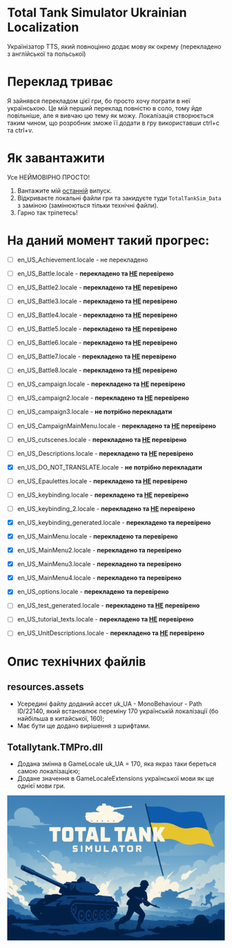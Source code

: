 # Total Tank Simulator Ukrainian Localization
Українізатор TTS, який повноцінно додає мову як окрему (перекладено з англійської та польської)
# Переклад триває
Я зайнявся перекладом цієї гри, бо просто хочу пограти в неї українською. Це мій перший переклад повністю в соло, тому йде повільніше, але я вивчаю цю тему як можу. Локалізація створюється таким чином, що розробник зможе її додати в гру використавши ctrl+c та ctrl+v.
# Як завантажити
Усе НЕЙМОВІРНО ПРОСТО!
1. Вантажите мій [останній](https://github.com/KVarnitZ/Total-Tank-Simulator-UA/releases/latest/download/TTS_UA.zip) випуск.
2. Відкриваєте локальні файли гри та закидуєте туди ```TotalTankSim_Data``` з заміною (замінюються тільки технічні файли).
3. Гарно так тріпетесь!
# На даний момент такий прогрес:
- [ ] en_US_Achievement.locale - не перекладено

- [ ] en_US_Battle.locale - **перекладено та <ins>НЕ</ins> перевірено**

- [ ] en_US_Battle2.locale - **перекладено та <ins>НЕ</ins> перевірено**

- [ ] en_US_Battle3.locale - **перекладено та <ins>НЕ</ins> перевірено**

- [ ] en_US_Battle4.locale - **перекладено та <ins>НЕ</ins> перевірено**

- [ ] en_US_Battle5.locale - **перекладено та <ins>НЕ</ins> перевірено**

- [ ] en_US_Battle6.locale - **перекладено та <ins>НЕ</ins> перевірено**

- [ ] en_US_Battle7.locale - **перекладено та <ins>НЕ</ins> перевірено**

- [ ] en_US_Battle8.locale - **перекладено та <ins>НЕ</ins> перевірено**

- [ ] en_US_campaign.locale - **перекладено та <ins>НЕ</ins> перевірено**

- [ ] en_US_campaign2.locale - **перекладено та <ins>НЕ</ins> перевірено**

- [ ] en_US_campaign3.locale - **не потрібно перекладати**

- [ ] en_US_CampaignMainMenu.locale - **перекладено та <ins>НЕ</ins> перевірено**

- [ ] en_US_cutscenes.locale - **перекладено та <ins>НЕ</ins> перевірено**

- [ ] en_US_Descriptions.locale - **перекладено та <ins>НЕ</ins> перевірено**

- [x] en_US_DO_NOT_TRANSLATE.locale - **не потрібно перекладати**

- [ ] en_US_Epaulettes.locale - **перекладено та <ins>НЕ</ins> перевірено**

- [ ] en_US_keybinding.locale - **перекладено та <ins>НЕ</ins> перевірено**

- [ ] en_US_keybinding_2.locale - **перекладено та <ins>НЕ</ins> перевірено**

- [x] en_US_keybinding_generated.locale - **перекладено та перевірено**

- [x] en_US_MainMenu.locale - **перекладено та перевірено**

- [x] en_US_MainMenu2.locale - **перекладено та перевірено**

- [x] en_US_MainMenu3.locale - **перекладено та перевірено**

- [x] en_US_MainMenu4.locale - **перекладено та перевірено**

- [x] en_US_options.locale - **перекладено та перевірено**

- [ ] en_US_test_generated.locale - **перекладено та <ins>НЕ</ins> перевірено**

- [ ] en_US_tutorial_texts.locale - **перекладено та <ins>НЕ</ins> перевірено**

- [ ] en_US_UnitDescriptions.locale - **перекладено та <ins>НЕ</ins> перевірено**
# Опис технічних файлів
## resources.assets
- Усередині файлу доданий ассет uk_UA - MonoBehaviour - Path ID/22140, який встановлює переміну 170 українській локалізації (бо найбільша в китайської, 160);
- Має бути ще додано вирішення з шрифтами.
## Totallytank.TMPro.dll
- Додана змінна в GameLocale uk_UA = 170, яка якраз таки береться самою локалізацією;
- Додане значення в GameLocaleExtensions української мови як ще однієї мови гри.

![Contribution guidelines for this project](/TTS.png)
